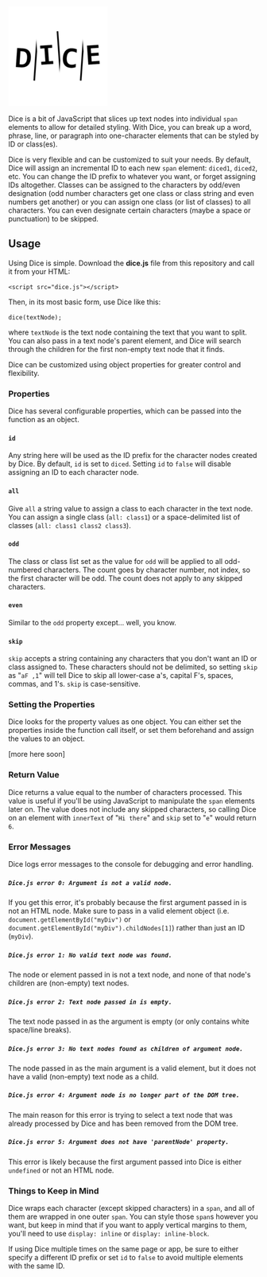 ![Dice](https://github.com/freginold/Dice/blob/master/dice.PNG)

Dice is a bit of JavaScript that slices up text nodes into individual `span` elements to allow for detailed styling.  With Dice, you can break up a word, phrase, line, or paragraph into one-character elements that can be styled by ID or class(es).

Dice is very flexible and can be customized to suit your needs.  By default, Dice will assign an incremental ID to each new `span` element: `diced1`, `diced2`, etc. You can change the ID prefix to whatever you want, or forget assigning IDs altogether.  Classes can be assigned to the characters by odd/even designation (odd number characters get one class or class string and even numbers get another) or you can assign one class (or list of classes) to all characters.  You can even designate certain characters (maybe a space or punctuation) to be skipped.

## Usage

Using Dice is simple. Download the **dice.js** file from this repository and call it from your HTML:

    <script src="dice.js"></script>

Then, in its most basic form, use Dice like this:

    dice(textNode);

where `textNode` is the text node containing the text that you want to split.  You can also pass in a text node's parent element, and Dice will search through the children for the first non-empty text node that it finds.

Dice can be customized using object properties for greater control and flexibility.

### Properties

Dice has several configurable properties, which can be passed into the function as an object.

#### `id`
Any string here will be used as the ID prefix for the character nodes created by Dice. By default, `id` is set to `diced`. Setting `id` to `false` will disable assigning an ID to each character node.

#### `all`
Give `all` a string value to assign a class to each character in the text node.  You can assign a single class (`all: class1`) or a space-delimited list of classes (`all: class1 class2 class3`).

#### `odd`
The class or class list set as the value for `odd` will be applied to all odd-numbered characters. The count goes by character number, not index, so the first character will be odd.  The count does not apply to any skipped characters.

#### `even`
Similar to the `odd` property except... well, you know.

#### `skip`
`skip` accepts a string containing any characters that you don't want an ID or class assigned to. These characters should not be delimited, so setting `skip` as "`aF ,1`" will tell Dice to skip all lower-case a's, capital F's, spaces, commas, and 1's. `skip` is case-sensitive.

### Setting the Properties

Dice looks for the property values as one object. You can either set the properties inside the function call itself, or set them beforehand and assign the values to an object.

[more here soon]

### Return Value

Dice returns a value equal to the number of characters processed. This value is useful if you'll be using JavaScript to manipulate the `span` elements later on. The value does not include any skipped characters, so calling Dice on an element with `innerText` of "`Hi there`" and `skip` set to "`e`" would return `6`.

### Error Messages

Dice logs error messages to the console for debugging and error handling.

##### `Dice.js error 0: Argument is not a valid node.`
If you get this error, it's probably because the first argument passed in is not an HTML node. Make sure to pass in a valid element object (i.e. `document.getElementById("myDiv")` or `document.getElementById("myDiv").childNodes[1]`) rather than just an ID (`myDiv`).

##### `Dice.js error 1: No valid text node was found.`
The node or element passed in is not a text node, and none of that node's children are (non-empty) text nodes.

##### `Dice.js error 2: Text node passed in is empty.`
The text node passed in as the argument is empty (or only contains white space/line breaks).

##### `Dice.js error 3: No text nodes found as children of argument node.`
The node passed in as the main argument is a valid element, but it does not have a valid (non-empty) text node as a child.

##### `Dice.js error 4: Argument node is no longer part of the DOM tree.`
The main reason for this error is trying to select a text node that was already processed by Dice and has been removed from the DOM tree.

##### `Dice.js error 5: Argument does not have 'parentNode' property.`
This error is likely because the first argument passed into Dice is either `undefined` or not an HTML node.


### Things to Keep in Mind

Dice wraps each character (except skipped characters) in a `span`, and all of them are wrapped in one outer `span`.  You can style those `span`s however you want, but keep in mind that if you want to apply vertical margins to them, you'll need to use `display: inline` or `display: inline-block`.

If using Dice multiple times on the same page or app, be sure to either specify a different ID prefix or set `id` to `false` to avoid multiple elements with the same ID.

